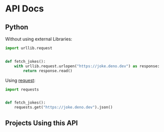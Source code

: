 # API Docs

## Python

Without using external Libraries:

```python
import urllib.request


def fetch_jokes():
    with urllib.request.urlopen("https://joke.deno.dev") as response:
        return response.read()
```

Using [request](https://docs.python-requests.org):

```python
import requests


def fetch_jokes():
    requests.get("https://joke.deno.dev").json()
```

## Projects Using this API
